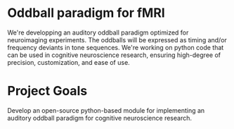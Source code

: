 # Oddball paradigm for fMRI
We're developping an auditory oddball paradigm optimized for neuroimaging experiments. The oddballs will be expressed as timing and/or frequency deviants in tone sequences. We're working on python code that can be  used in cognitive neuroscience research, ensuring high-degree of precision, customization, and ease of use.

# Project Goals
Develop an open-source python-based module for implementing an auditory oddball paradigm for cognitive neuroscience research.
